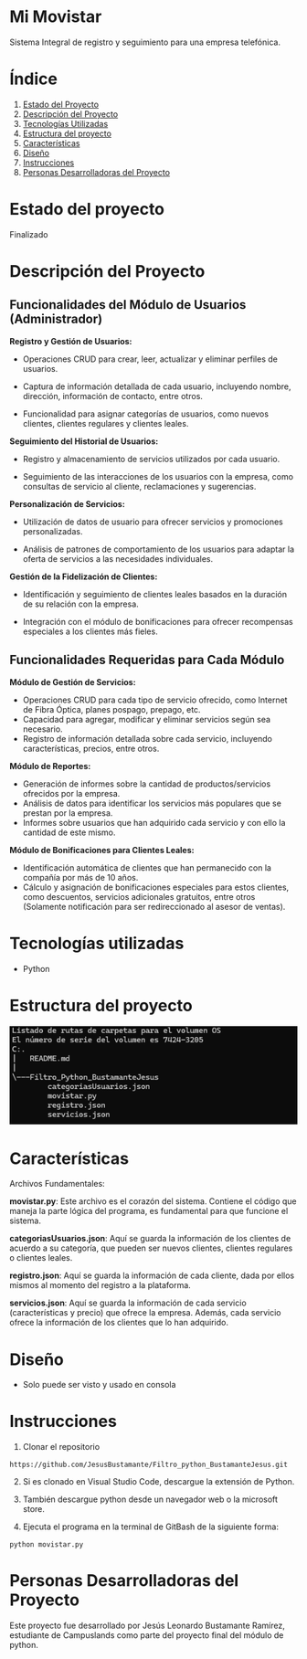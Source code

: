 # Mi Movistar

Sistema Integral de registro y seguimiento para una empresa telefónica.

# Índice

1. [Estado del Proyecto](#id1)
2. [Descripción del Proyecto](#id2)
3. [Tecnologías Utilizadas](#id3)
4. [Estructura del proyecto](#id4)
5. [Características](#id5)
6. [Diseño](#id6)
7. [Instrucciones](#id7)
8. [Personas Desarrolladoras del Proyecto](#id8)

# Estado del proyecto<a name="id1"></a>

Finalizado

# Descripción del Proyecto<a name="id2"></a>

## Funcionalidades del Módulo de Usuarios (Administrador)

**Registro y Gestión de Usuarios:**

- Operaciones CRUD para crear, leer, actualizar y eliminar perfiles de usuarios.

- Captura de información detallada de cada usuario, incluyendo nombre, dirección, información de contacto, entre otros.

- Funcionalidad para asignar categorías de usuarios, como nuevos clientes, clientes regulares y clientes leales.

**Seguimiento del Historial de Usuarios:**

- Registro y almacenamiento de servicios utilizados por cada usuario.

- Seguimiento de las interacciones de los usuarios con la empresa, como consultas de servicio al cliente, reclamaciones y sugerencias.

**Personalización de Servicios:**

- Utilización de datos de usuario para ofrecer servicios y promociones personalizadas.

- Análisis de patrones de comportamiento de los usuarios para adaptar la oferta de servicios a las necesidades individuales.

**Gestión de la Fidelización de Clientes:**

- Identificación y seguimiento de clientes leales basados en la duración de su relación con la empresa.

- Integración con el módulo de bonificaciones para ofrecer recompensas especiales a los clientes más fieles.

## Funcionalidades Requeridas para Cada Módulo

**Módulo de Gestión de Servicios:**

- Operaciones CRUD para cada tipo de servicio ofrecido, como Internet de Fibra Óptica, planes pospago, prepago, etc.
- Capacidad para agregar, modificar y eliminar servicios según sea necesario.
- Registro de información detallada sobre cada servicio, incluyendo características, precios, entre otros.

**Módulo de Reportes:**

- Generación de informes sobre la cantidad de productos/servicios ofrecidos por la empresa.
- Análisis de datos para identificar los servicios más populares que se prestan por la empresa.
- Informes sobre usuarios que han adquirido cada servicio y con ello la cantidad de este mismo.

**Módulo de Bonificaciones para Clientes Leales:**

- Identificación automática de clientes que han permanecido con la compañía por más de 10 años.
- Cálculo y asignación de bonificaciones especiales para estos clientes, como descuentos, servicios adicionales gratuitos, entre otros (Solamente notificación para ser redireccionado al asesor de ventas).

# Tecnologías utilizadas<a name="id3"></a>

* Python

# Estructura del proyecto<a name="id4"></a>

![alt text](image.png)

# Características<a name="id5"></a>

Archivos Fundamentales:

**movistar.py**: Este archivo es el corazón del sistema. Contiene el código que maneja la parte lógica del programa, es fundamental para que funcione el sistema.

**categoriasUsuarios.json**: Aquí se guarda la información de los clientes de acuerdo a su categoría, que pueden ser nuevos clientes, clientes regulares o clientes leales.

**registro.json**: Aquí se guarda la información de cada cliente, dada por ellos mismos al momento del registro a la plataforma.

**servicios.json**: Aquí se guarda la información de cada servicio (características y precio) que ofrece la empresa. Además, cada servicio ofrece la información de los clientes que lo han adquirido.

# Diseño<a name="id6"></a>

* Solo puede ser visto y usado en consola

# Instrucciones<a name="id7"></a>

1. Clonar el repositorio
~~~
https://github.com/JesusBustamante/Filtro_python_BustamanteJesus.git
~~~

2. Si es clonado en Visual Studio Code, descargue la extensión de Python.

3. También descargue python desde un navegador web o la microsoft store.

3. Ejecuta el programa en la terminal de GitBash de la siguiente forma: 
~~~ 
python movistar.py 
~~~

# Personas Desarrolladoras del Proyecto<a name="id8"></a>

Este proyecto fue desarrollado por Jesús Leonardo Bustamante Ramírez, estudiante de Campuslands como parte del proyecto final del módulo de python.